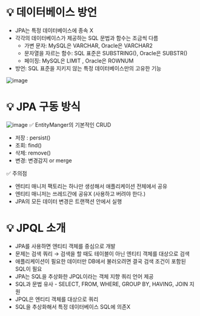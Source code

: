 # 💡 데이터베이스 방언
* JPA는 특정 데이터베이스에 종속 X
* 각각의 데이터베이스가 제공하는 SQL 문법과 함수는 조금씩 다름
  * 가변 문자: MySQL은 VARCHAR, Oracle은 VARCHAR2
  * 문자열을 자르는 함수: SQL 표준은 SUBSTRING(), Oracle은 SUBSTR()
  * 페이징: MySQL은 LIMIT , Oracle은 ROWNUM
* 방언: SQL 표준을 지키지 않는 특정 데이터베이스만의 고유한 기능

![image](https://user-images.githubusercontent.com/39439576/230566051-87c100dc-4ca2-44b8-9fb9-f5b2dbe5e8ca.png)

# 💡 JPA 구동 방식
![image](https://user-images.githubusercontent.com/39439576/230566157-c2b4d36e-471f-4e2c-9a98-6a34cecbecf3.png)
✅ EntityManger의 기본적인 CRUD
* 저장 : persist()
* 조회: find()
* 삭제: remove()
* 변경: 변경감지 or merge

✅ 주의점
* 엔티티 매니저 팩토리는 하나만 생성해서 애플리케이션 전체에서 공유
* 엔티티 매니저는 쓰레드간에 공유X (사용하고 버려야 한다.)
* JPA의 모든 데이터 변경은 트랜잭션 안에서 실행

# 💡 JPQL 소개
* JPA를 사용하면 엔티티 객체를 중심으로 개발
* 문제는 검색 쿼리 → 검색을 할 때도 테이블이 아닌 엔티티 객체를 대상으로 검색
* 애플리케이션이 필요한 데이터만 DB에서 불러오려면 결국 검색 조건이 포함된 SQL이 필요
* JPA는 SQL을 추상화한 JPQL이라는 객체 지향 쿼리 언어 제공
* SQL과 문법 유사 - SELECT, FROM, WHERE, GROUP BY, HAVING, JOIN 지원
* JPQL은 엔티티 객체를 대상으로 쿼리
* SQL을 추상화해서 특정 데이터베이스 SQL에 의존X
